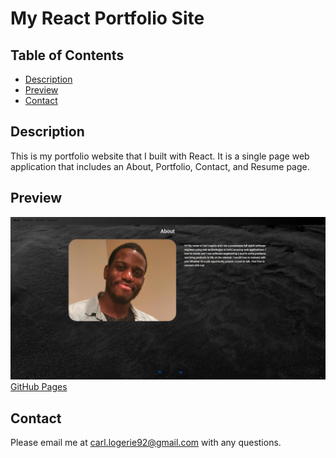# My React Portfolio Site

## Table of Contents
* [Description](#description)
* [Preview](#preview)
* [Contact](#contact)

## Description
This is my portfolio website that I built with React. It is a single page web application that includes an About, Portfolio, Contact, and Resume page.


## Preview

![Screenshot of portfiolio site](./src/components/pages/images/react-portfolio-screenshot.png)
<br>
[GitHub Pages](https://clogerie92.github.io/react-portfolio-website/)
## Contact
Please email me at carl.logerie92@gmail.com with any questions.
